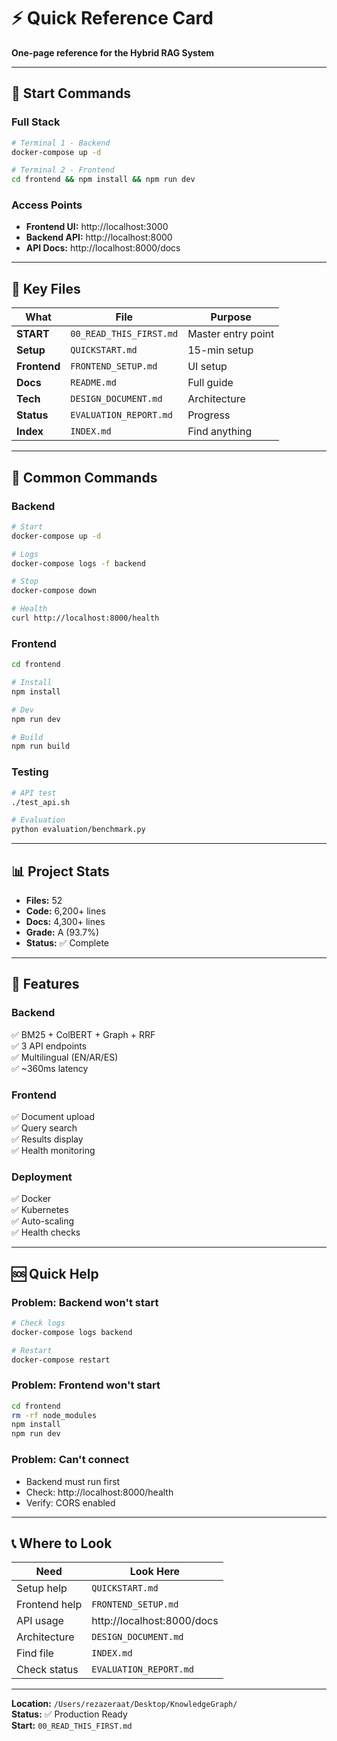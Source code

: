 # ⚡ Quick Reference Card

**One-page reference for the Hybrid RAG System**

---

## 🚀 Start Commands

### Full Stack
```bash
# Terminal 1 - Backend
docker-compose up -d

# Terminal 2 - Frontend  
cd frontend && npm install && npm run dev
```

### Access Points
- **Frontend UI:** http://localhost:3000
- **Backend API:** http://localhost:8000
- **API Docs:** http://localhost:8000/docs

---

## 📁 Key Files

| What | File | Purpose |
|------|------|---------|
| **START** | `00_READ_THIS_FIRST.md` | Master entry point |
| **Setup** | `QUICKSTART.md` | 15-min setup |
| **Frontend** | `FRONTEND_SETUP.md` | UI setup |
| **Docs** | `README.md` | Full guide |
| **Tech** | `DESIGN_DOCUMENT.md` | Architecture |
| **Status** | `EVALUATION_REPORT.md` | Progress |
| **Index** | `INDEX.md` | Find anything |

---

## 🔧 Common Commands

### Backend
```bash
# Start
docker-compose up -d

# Logs
docker-compose logs -f backend

# Stop
docker-compose down

# Health
curl http://localhost:8000/health
```

### Frontend
```bash
cd frontend

# Install
npm install

# Dev
npm run dev

# Build
npm run build
```

### Testing
```bash
# API test
./test_api.sh

# Evaluation
python evaluation/benchmark.py
```

---

## 📊 Project Stats

- **Files:** 52
- **Code:** 6,200+ lines
- **Docs:** 4,300+ lines
- **Grade:** A (93.7%)
- **Status:** ✅ Complete

---

## 🎯 Features

### Backend
✅ BM25 + ColBERT + Graph + RRF  
✅ 3 API endpoints  
✅ Multilingual (EN/AR/ES)  
✅ ~360ms latency  

### Frontend
✅ Document upload  
✅ Query search  
✅ Results display  
✅ Health monitoring  

### Deployment
✅ Docker  
✅ Kubernetes  
✅ Auto-scaling  
✅ Health checks  

---

## 🆘 Quick Help

### Problem: Backend won't start
```bash
# Check logs
docker-compose logs backend

# Restart
docker-compose restart
```

### Problem: Frontend won't start
```bash
cd frontend
rm -rf node_modules
npm install
npm run dev
```

### Problem: Can't connect
- Backend must run first
- Check: http://localhost:8000/health
- Verify: CORS enabled

---

## 📞 Where to Look

| Need | Look Here |
|------|-----------|
| Setup help | `QUICKSTART.md` |
| Frontend help | `FRONTEND_SETUP.md` |
| API usage | http://localhost:8000/docs |
| Architecture | `DESIGN_DOCUMENT.md` |
| Find file | `INDEX.md` |
| Check status | `EVALUATION_REPORT.md` |

---

**Location:** `/Users/rezazeraat/Desktop/KnowledgeGraph/`  
**Status:** ✅ Production Ready  
**Start:** `00_READ_THIS_FIRST.md`
